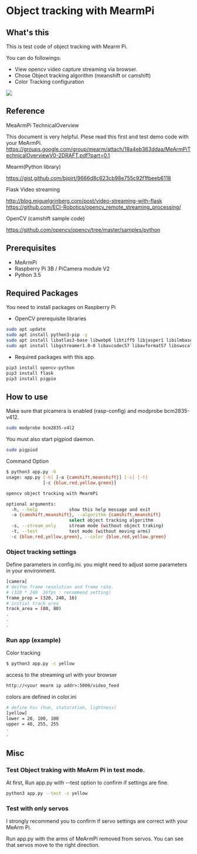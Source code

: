 # Object tracking with MearmPi

## What's this

This is test code of object tracking with Mearm Pi.

You can do followings:
* View opencv video capture streaming via browser.
* Chose Object tracking algorithm (meanshift or camshift)
* Color Tracking configuration

[![](https://img.youtube.com/vi/vpYcX1vJjsI/0.jpg)](https://www.youtube.com/watch?v=vpYcX1vJjsI)


## Reference


MeaArmPi TechnicalOverview

This document is very helpful. Plese read this first and test demo code with your MeArmPi.
https://groups.google.com/group/mearm/attach/18a4eb363ddaa/MeArmPiTechnicalOverviewV0-2DRAFT.pdf?part=0.1


Mearm(Python library)

https://gist.github.com/bjpirt/9666d8c623cb98e755c92f1fbeeb6118


Flask Video streaming

http://blog.miguelgrinberg.com/post/video-streaming-with-flask
https://github.com/ECI-Robotics/opencv_remote_streaming_processing/

OpenCV (camshift sample code)

https://github.com/opencv/opencv/tree/master/samples/python



## Prerequisites

* MeArmPi
* Raspberry Pi 3B / PiCamera module V2
* Python 3.5

## Required Packages

You need to install packages on Raspberry Pi

* OpenCV prerequisite libraries

```sh
sudo apt update
sudo apt install python3-pip -y
sudo apt install libatlas3-base libwebp6 libtiff5 libjasper1 libilmbase12 libopenexr22 -y
sudo apt install libgstreamer1.0-0 libavcodec57 libavformat57 libswscale4 libqtgui4 libqt4-test -y
```

* Required packages with this app. 

```sh
pip3 install opencv-python
pip3 install flask
pip3 install pigpio
```

## How to use

Make sure that picamera is enabled (rasp-config) and modprobe bcm2835-v412.

```sh
sudo modprobe bcm2835-v4l2
```

You must also start pigpiod daemon.

```sh
sudo pigpiod
```

Command Option

```sh
$ python3 app.py -h
usage: app.py [-h] [-a {camshift,meanshift}] [-s] [-t]
              [-c {blue,red,yellow,green}]

opencv object tracking with MearmPi

optional arguments:
  -h, --help            show this help message and exit
  -a {camshift,meanshift}, --algorithm {camshift,meanshift}
                        select object tracking algorithm
  -s, --stream_only     stream mode (without object traking)
  -t, --test            test mode (without moving arms)
  -c {blue,red,yellow,green}, --color {blue,red,yellow,green}
```

### Object tracking settings

Define parameters in config.ini.
you might need to adjust some parameters in your environment.

```sh
[camera]
# deifne frame resolution and frame rate.
# (320 * 240  16fps : recommend setting)
frame_prop = (320, 240, 16)
# initial track area
track_area = (80, 80)
.
.
.
```

### Run app (example)

Color tracking

```sh
$ python3 app.py -c yellow
```

access to the streaming url with your browser

```txt
http://<your mearm ip addr>:5000/video_feed
```

colors are defined  in color.ini

```sh
# define hsv (hue, staturation, lightness)
[yellow]
lower = 20, 100, 100
upper = 40, 255, 255
.
.
```

## Misc

### Test Object traking with MeArm Pi in test mode.

At first, Run app.py with --test option to confirm if settings are fine.

```sh
python3 app.py --test -c yellow
```

### Test with only servos

I strongly recommend you to confirm if servo settings are correct with your MeArm Pi.

Run app.py with the arms of MeArmPi removed from servos.
You can see that servos move to the right direction.